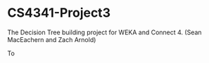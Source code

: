 # CS4341-Project3
The Decision Tree building project for WEKA and Connect 4. (Sean MacEachern and Zach Arnold)

To 